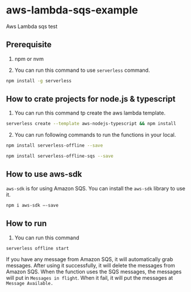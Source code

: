 # aws-lambda-sqs-example
Aws Lambda sqs test

## Prerequisite
1. npm or nvm

2. You can run this command to use `serverless` command.

```bash
npm install -g serverless
```

## How to crate projects for node.js & typescript
1. You can run this command tp create the aws lambda template.

```bash
serverless create --template aws-nodejs-typescript && npm install
```

2. You can run following commands to run the functions in your local.

```bash
npm install serverless-offline --save
```

```bash
npm install serverless-offline-sqs --save
```


## How to use aws-sdk

`aws-sdk` is for using Amazon SQS. You can install the `aws-sdk` library to use it.

```bash
npm i aws-sdk —-save
```

## How to run
1. You can run this command

```bash
serverless offline start
```

If you have any message from Amazon SQS, it will automatically grab messages. After using it successfully, it will delete the messages from Amazon SQS. When the function uses the SQS messages, the messages will put in `Messages in flight`. When it fail, it will put the messages at `Message Available.`